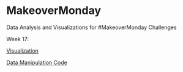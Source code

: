 # MakeoverMonday
Data Analysis and Visualizations for #MakeoverMonday Challenges

Week 17: 

[Visualization](https://public.tableau.com/app/profile/kayla.moore/viz/MakeoverMondayRegionalPriceParityperState/PriceParityoverTime)

[Data Manipulation Code](https://github.com/kaykaym01/MakeoverMonday/blob/main/Week17_RegionalPriceParity/Transform%20Regional%20Price%20Parity%20Data.ipynb)
